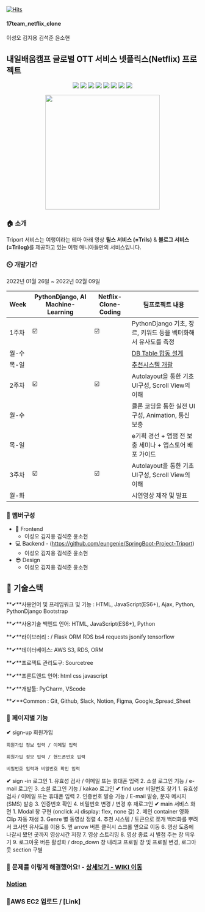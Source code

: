 [![Hits](https://hits.seeyoufarm.com/api/count/incr/badge.svg?url=https%3A%2F%2Fgithub.com%2Fseongolee%2F17team_netflix_clone&count_bg=%2349E3D8&title_bg=%23555555&icon=github.svg&icon_color=%23CFDD4F&title=hits&edge_flat=false)](https://hits.seeyoufarm.com)
 #### 17team_netflix_clone 
이성오 김지용 김석준 윤소현

## 내일배움캠프 글로벌 OTT 서비스 넷플릭스(Netflix) 프로젝트



<p align='center'>
    <img src="https://img.shields.io/badge/React-v17.0.2-blue?logo=React"/>
    <img src="https://img.shields.io/badge/Redux-v4.1.0-purple?logo=Redux"/>
    <img src="https://img.shields.io/badge/Immer-v9.0.1-00E7C3?logo=Immer"/>
    <img src="https://img.shields.io/badge/Lodash-v4.17.21-blue"/>
    <img src="https://img.shields.io/badge/ReduxToolkit-v1.5.1-purple"/>
    <img src="https://img.shields.io/badge/StyledComponents-v5.2.3-pink?logo=styled-components"/>
    <img src="https://img.shields.io/badge/SpringBoot-v2.4.4-6db33f?logo=Spring"/>
    <img src="https://img.shields.io/badge/yarn-^1.22.10-yellow?logo=yarn" />
</p>

<p align='center'>
  <img src="https://user-images.githubusercontent.com/74017167/151192199-41094171-58ee-4867-8096-cdabd1fa0504.png" width="300px" />
</p>


### 🏠 소개
Triport 서비스는 여행이라는 테마 아래 영상 <b>릴스 서비스 (=Trils)</b> & <b>블로그 서비스 (=Trilog)</b>를 제공하고 있는 여행 매니아들만의 서비스입니다.

### ⏲️ 개발기간
2022년 01월 26일 ~ 2022년 02월 09일

| Week | PythonDjango, AI Machine-Learning | Netflix-Clone-Coding |팀프로젝트 내용 |
| ------ | -- | -- |----------- |
| 1주차 | ☑️ | ☑️ | PythonDjango 기초, 장르, 키워드 등을 벡터화해서 유사도를 측정 |
| 월-수 |  |  |<a href="https://docs.google.com/spreadsheets/d/1ADu4ZNE_5_oY-K4NWbRKTr1kkMnJnG0byH4j0Nb3O88/edit#gid=0">DB Table 합동 설계</a> |
| 목-일 |  |  |<a href="https://s3.us-west-2.amazonaws.com/secure.notion-static.com/4c235629-2e27-4785-8052-a6d8ae2f037d/%E1%84%8E%E1%85%AE%E1%84%8E%E1%85%A5%E1%86%AB%E1%84%89%E1%85%B5%E1%84%89%E1%85%B3%E1%84%90%E1%85%A6%E1%86%B7_%E1%84%80%E1%85%A2%E1%84%80%E1%85%AA%E1%86%AF.pdf?X-Amz-Algorithm=AWS4-HMAC-SHA256&X-Amz-Content-Sha256=UNSIGNED-PAYLOAD&X-Amz-Credential=AKIAT73L2G45EIPT3X45%2F20220126%2Fus-west-2%2Fs3%2Faws4_request&X-Amz-Date=20220126T154219Z&X-Amz-Expires=86400&X-Amz-Signature=6c6c4f275a0ec2f4ca1a56f03076bd7263a260a4ab9da9b6212e9d8cfe4cdb35&X-Amz-SignedHeaders=host&response-content-disposition=filename%20%3D%22%25E1%2584%258E%25E1%2585%25AE%25E1%2584%258E%25E1%2585%25A5%25E1%2586%25AB%25E1%2584%2589%25E1%2585%25B5%25E1%2584%2589%25E1%2585%25B3%25E1%2584%2590%25E1%2585%25A6%25E1%2586%25B7%2520%25E1%2584%2580%25E1%2585%25A2%25E1%2584%2580%25E1%2585%25AA%25E1%2586%25AF.pdf%22&x-id=GetObject">추천시스템 개괄</a> |
| 2주차 | ☑️ | ☑️ | Autolayout을 통한 기초 UI구성, Scroll View의 이해 |
| 월-수 |  |  |클론 코딩을 통한 실전 UI 구성, Animation, 통신 보충  |
| 목-일 |  |  |e기획 경선 + 앱잼 전 보충 세미나 + 앱스토어 배포 가이드  |
| 3주차 | ☑️ | ☑️ | Autolayout을 통한 기초 UI구성, Scroll View의 이해 |
| 월-화 |  |  |시연영상 제작 및 발표  |

### 🧙 맴버구성
- :lipstick: Frontend
  - 이성오 김지용 김석준 윤소현
- :computer: Backend - (https://github.com/eungenie/SpringBoot-Project-Triport)
  - 이성오 김지용 김석준 윤소현
- 😎 Design
  - 이성오 김지용 김석준 윤소현

## 🔧 기술스택

**✔**사용언어 및 프레임워크 및 기능 : HTML, JavaScript(ES6+), Ajax, Python, PythonDjango  Bootstrap

**✔**사용기술 백엔드 언어: HTML, JavaScript(ES6+), Python

**✔**라이브러리 :    /   Flask ORM RDS bs4  requests  jsonify tensorflow

**✔**데이터베이스: AWS S3, RDS, ORM

**✔**프로젝트 관리도구: Sourcetree

**✔**프론트엔드 언어: html css javascript

**✔**개발툴: PyCharm, VScode

**✔**Common : Git, Github, Slack, Notion, Figma, Google_Spread_Sheet

<!-- ### 📌 기술 선택 이유! - <a href="https://github.com/seongolee/17team_netflix_clone/wiki" >상세보기 - WIKI 이동</a> -->

### 📌 페이지별 기능
**✔** sign-up 회원가입
    
    회원가입 정보 입력 / 이메일 입력
    
    회원가입 정보 입력 / 핸드폰번호 입력
    
    비밀번호 입력과 비밀번호 확인 입력
    
**✔** sign -in 로그인
    1. 유효성 검사 / 이메일 또는 휴대폰 입력
    2. 소셜 로그인 기능 / e-mail 로그인
    3. 소셜 로그인 기능 / kakao 로그인
**✔** find user 비밀번호 찾기
    1. 유효성 검사 / 이메일 또는 휴대폰 입력
    2. 인증번호 발송 기능 / E-mail 발송, 문자 메시지(SMS) 발송
    3. 인증번호 확인
    4. 비밀번호 변경 / 변경 후 재로그인
**✔** main 서비스 화면
    1. Modal 창 구현 (onclick 시 display: flex, none 값)
    2. 메인 container 영화 Clip 자동 재생
    3. Genre 별 동영상 정렬
    4. 추천 시스템 / 토큰으로 쪼개 백터화를 뿌려서 코사인 유사도를 이용
    5. 옆 arrow 버튼 클릭시 스크롤 옆으로 이동
    6. 영상 도중에 나갈시 봤던 곳까지 영상시간 저장
    7. 영상 스트리밍
    8. 영상 종료 시 별점 주는 창 띄우기
    9. 로그아웃 버튼 활성화 / drop_down 창 내리고 프로필 창 및 프로필 변경, 로그아웃 section 구별


### 📌 문제를 이렇게 해결했어요! - <a href="https://github.com/seongolee/17team_netflix_clone/wiki" >상세보기 - WIKI 이동</a>

### [Notion](https://www.notion.so/Netflix-Clone-17Team-Project-c5753c3e9b434085ac9e68f0a2a49007)
### 📌AWS EC2 업로드 / [Link]

